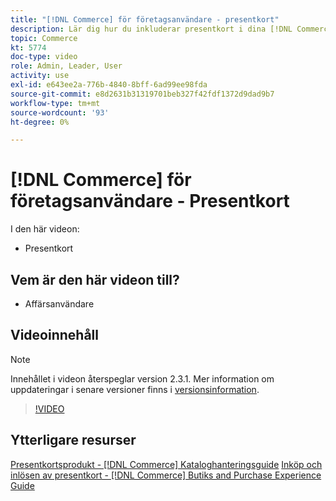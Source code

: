 ```yaml
---
title: "[!DNL Commerce] för företagsanvändare - presentkort"
description: Lär dig hur du inkluderar presentkort i dina [!DNL Commerce] butik.
topic: Commerce
kt: 5774
doc-type: video
role: Admin, Leader, User
activity: use
exl-id: e643ee2a-776b-4840-8bff-6ad99ee98fda
source-git-commit: e8d2631b31319701beb327f42fdf1372d9dad9b7
workflow-type: tm+mt
source-wordcount: '93'
ht-degree: 0%

---
```


# [!DNL Commerce] för företagsanvändare - Presentkort

I den här videon:

- Presentkort

## Vem är den här videon till?

- Affärsanvändare

## Videoinnehåll

>[!NOTE]
>
>Innehållet i videon återspeglar version 2.3.1. Mer information om uppdateringar i senare versioner finns i [versionsinformation](https://experienceleague.adobe.com/docs/commerce-operations/release/notes/overview.html).

>[!VIDEO](https://video.tv.adobe.com/v/35959?quality=12&learn=on)

## Ytterligare resurser

[Presentkortsprodukt - [!DNL Commerce] Kataloghanteringsguide](https://experienceleague.adobe.com/docs/commerce-admin/catalog/products/types/product-gift-card-create.html)
[Inköp och inlösen av presentkort - [!DNL Commerce] Butiks and Purchase Experience Guide](https://experienceleague.adobe.com/docs/commerce-admin/stores-sales/point-of-purchase/gift-cards/product-gift-card-workflow.html)


